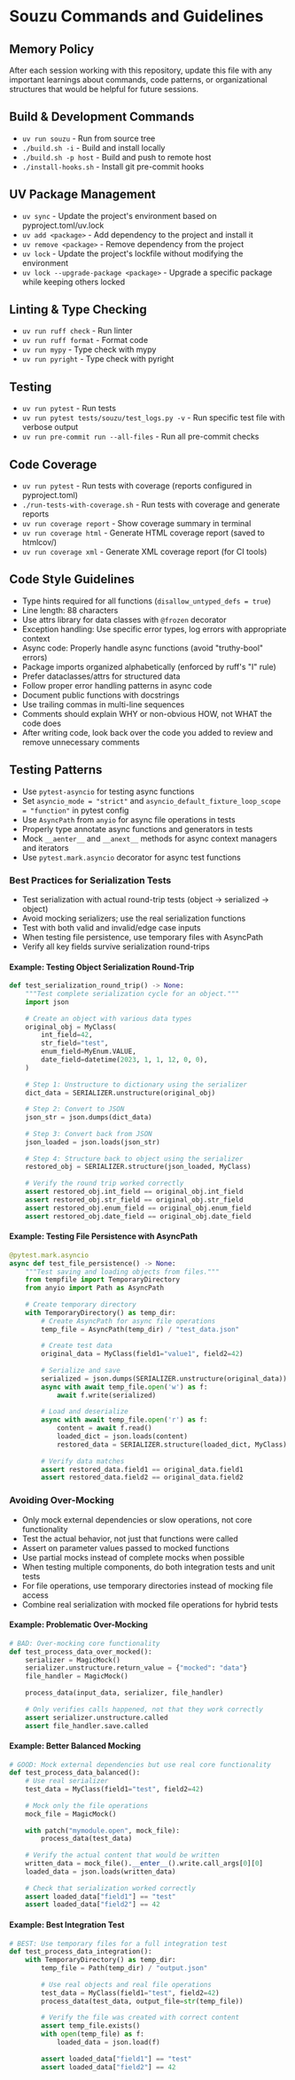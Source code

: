 # Souzu Commands and Guidelines

## Memory Policy
After each session working with this repository, update this file with any important learnings about commands, code patterns, or organizational structures that would be helpful for future sessions.

## Build & Development Commands
- `uv run souzu` - Run from source tree
- `./build.sh -i` - Build and install locally
- `./build.sh -p host` - Build and push to remote host
- `./install-hooks.sh` - Install git pre-commit hooks

## UV Package Management
- `uv sync` - Update the project's environment based on pyproject.toml/uv.lock
- `uv add <package>` - Add dependency to the project and install it
- `uv remove <package>` - Remove dependency from the project
- `uv lock` - Update the project's lockfile without modifying the environment
- `uv lock --upgrade-package <package>` - Upgrade a specific package while keeping others locked

## Linting & Type Checking
- `uv run ruff check` - Run linter
- `uv run ruff format` - Format code
- `uv run mypy` - Type check with mypy
- `uv run pyright` - Type check with pyright

## Testing
- `uv run pytest` - Run tests
- `uv run pytest tests/souzu/test_logs.py -v` - Run specific test file with verbose output
- `uv run pre-commit run --all-files` - Run all pre-commit checks

## Code Coverage
- `uv run pytest` - Run tests with coverage (reports configured in pyproject.toml)
- `./run-tests-with-coverage.sh` - Run tests with coverage and generate reports
- `uv run coverage report` - Show coverage summary in terminal
- `uv run coverage html` - Generate HTML coverage report (saved to htmlcov/)
- `uv run coverage xml` - Generate XML coverage report (for CI tools)

## Code Style Guidelines
- Type hints required for all functions (`disallow_untyped_defs = true`)
- Line length: 88 characters
- Use attrs library for data classes with `@frozen` decorator
- Exception handling: Use specific error types, log errors with appropriate context
- Async code: Properly handle async functions (avoid "truthy-bool" errors)
- Package imports organized alphabetically (enforced by ruff's "I" rule)
- Prefer dataclasses/attrs for structured data
- Follow proper error handling patterns in async code
- Document public functions with docstrings
- Use trailing commas in multi-line sequences
- Comments should explain WHY or non-obvious HOW, not WHAT the code does
- After writing code, look back over the code you added to review and remove unnecessary comments

## Testing Patterns
- Use `pytest-asyncio` for testing async functions
- Set `asyncio_mode = "strict"` and `asyncio_default_fixture_loop_scope = "function"` in pytest config
- Use `AsyncPath` from `anyio` for async file operations in tests
- Properly type annotate async functions and generators in tests
- Mock `__aenter__` and `__anext__` methods for async context managers and iterators
- Use `pytest.mark.asyncio` decorator for async test functions

### Best Practices for Serialization Tests
- Test serialization with actual round-trip tests (object → serialized → object)
- Avoid mocking serializers; use the real serialization functions
- Test with both valid and invalid/edge case inputs
- When testing file persistence, use temporary files with AsyncPath
- Verify all key fields survive serialization round-trips

#### Example: Testing Object Serialization Round-Trip
```python
def test_serialization_round_trip() -> None:
    """Test complete serialization cycle for an object."""
    import json
    
    # Create an object with various data types
    original_obj = MyClass(
        int_field=42,
        str_field="test",
        enum_field=MyEnum.VALUE,
        date_field=datetime(2023, 1, 1, 12, 0, 0),
    )
    
    # Step 1: Unstructure to dictionary using the serializer
    dict_data = SERIALIZER.unstructure(original_obj)
    
    # Step 2: Convert to JSON
    json_str = json.dumps(dict_data)
    
    # Step 3: Convert back from JSON
    json_loaded = json.loads(json_str)
    
    # Step 4: Structure back to object using the serializer
    restored_obj = SERIALIZER.structure(json_loaded, MyClass)
    
    # Verify the round trip worked correctly
    assert restored_obj.int_field == original_obj.int_field
    assert restored_obj.str_field == original_obj.str_field
    assert restored_obj.enum_field == original_obj.enum_field
    assert restored_obj.date_field == original_obj.date_field
```

#### Example: Testing File Persistence with AsyncPath
```python
@pytest.mark.asyncio
async def test_file_persistence() -> None:
    """Test saving and loading objects from files."""
    from tempfile import TemporaryDirectory
    from anyio import Path as AsyncPath
    
    # Create temporary directory
    with TemporaryDirectory() as temp_dir:
        # Create AsyncPath for async file operations
        temp_file = AsyncPath(temp_dir) / "test_data.json"
        
        # Create test data
        original_data = MyClass(field1="value1", field2=42)
        
        # Serialize and save
        serialized = json.dumps(SERIALIZER.unstructure(original_data))
        async with await temp_file.open('w') as f:
            await f.write(serialized)
            
        # Load and deserialize
        async with await temp_file.open('r') as f:
            content = await f.read()
            loaded_dict = json.loads(content)
            restored_data = SERIALIZER.structure(loaded_dict, MyClass)
            
        # Verify data matches
        assert restored_data.field1 == original_data.field1
        assert restored_data.field2 == original_data.field2
```

### Avoiding Over-Mocking
- Only mock external dependencies or slow operations, not core functionality
- Test the actual behavior, not just that functions were called
- Assert on parameter values passed to mocked functions
- Use partial mocks instead of complete mocks when possible
- When testing multiple components, do both integration tests and unit tests
- For file operations, use temporary directories instead of mocking file access
- Combine real serialization with mocked file operations for hybrid tests

#### Example: Problematic Over-Mocking
```python
# BAD: Over-mocking core functionality
def test_process_data_over_mocked():
    serializer = MagicMock()
    serializer.unstructure.return_value = {"mocked": "data"}
    file_handler = MagicMock()
    
    process_data(input_data, serializer, file_handler)
    
    # Only verifies calls happened, not that they work correctly
    assert serializer.unstructure.called
    assert file_handler.save.called
```

#### Example: Better Balanced Mocking
```python
# GOOD: Mock external dependencies but use real core functionality
def test_process_data_balanced():
    # Use real serializer
    test_data = MyClass(field1="test", field2=42)
    
    # Mock only the file operations
    mock_file = MagicMock()
    
    with patch("mymodule.open", mock_file):
        process_data(test_data)
    
    # Verify the actual content that would be written
    written_data = mock_file().__enter__().write.call_args[0][0]
    loaded_data = json.loads(written_data)
    
    # Check that serialization worked correctly
    assert loaded_data["field1"] == "test"
    assert loaded_data["field2"] == 42
```

#### Example: Best Integration Test
```python
# BEST: Use temporary files for a full integration test
def test_process_data_integration():
    with TemporaryDirectory() as temp_dir:
        temp_file = Path(temp_dir) / "output.json"
        
        # Use real objects and real file operations
        test_data = MyClass(field1="test", field2=42)
        process_data(test_data, output_file=str(temp_file))
        
        # Verify the file was created with correct content
        assert temp_file.exists()
        with open(temp_file) as f:
            loaded_data = json.load(f)
            
        assert loaded_data["field1"] == "test"
        assert loaded_data["field2"] == 42
```
